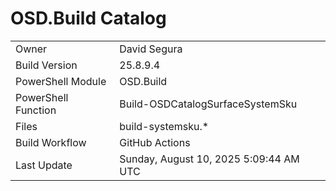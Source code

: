﻿# OSD.Build Catalog

| | |
|-|-|
| Owner | David Segura |
| Build Version | 25.8.9.4 |
| PowerShell Module | OSD.Build |
| PowerShell Function | Build-OSDCatalogSurfaceSystemSku |
| Files | build-systemsku.* |
| Build Workflow | GitHub Actions |
| Last Update | Sunday, August 10, 2025 5:09:44 AM UTC |

